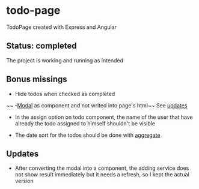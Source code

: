 # todo-page
TodoPage created with Express and Angular

## Status: completed
The project is working and running as intended

## Bonus missings
- Hide todos when checked as completed

~~ -[Modal](https://ng-bootstrap.github.io/#/components/modal/examples) as component and not writed into page's html~~ See [updates](https://github.com/wickedfluke/todo-page/tree/main?tab=readme-ov-file#updates)

- In the assign option on todo component, the name of the user that have already the todo assigned to himself shouldn't be visible

- The date sort for the todos should be done with [aggregate](https://www.mongodb.com/docs/manual/aggregation/)

## Updates

- After converting the modal into a component, the adding service does not show result immediately but it needs a refresh, so I kept the actual version 
